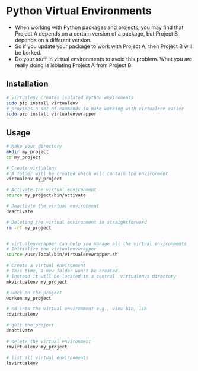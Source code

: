 # Python Virtual Environments

* When working with Python packages and projects, you may find that Project A depends on a certain version of a package, but Project B depends on a different version.
* So if you update your package to work with Project A, then Project B will be borked.
* Do your stuff in virtual environments to avoid this problem. What you are really doing is isolating Project A from Project B. 

## Installation

```bash
# virtualenv creates isolated Python enviroments
sudo pip install virtualenv
# provides a set of commands to make working with virtualenv easier
sudo pip install virtualenvwrapper
```

## Usage


```bash
# Make your directory
mkdir my_project
cd my_project

# Create virtualenv
# A folder will be created which will contain the environment
virtualenv my_project

# Activate the virtual environment
source my_project/bin/activate

# Deactivte the virtual environment
deactivate

# Deleting the virtual environment is straightforward
rm -rf my_project


# virtualenvwrapper can help you manage all the virtual environments
# Initialize the virtualenvwrapper
source /usr/local/bin/virtualenvwrapper.sh

# Create a virtual environment
# This time, a new folder won't be created.
# Instead it will be located in a central .virtualenvs directory
mkvirtualenv my_project

# work on the project
workon my_project

# cd into the virtual environment e.g., view bin, lib
cdvirtualenv

# quit the project
deactivate

# delete the virtual environment
rmvirtualenv my_project

# list all virtual environments
lsvirtualenv

```
